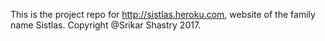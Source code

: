 This is the project repo for http://sistlas.heroku.com, website of the family name Sistlas. Copyright @Srikar Shastry 2017.

